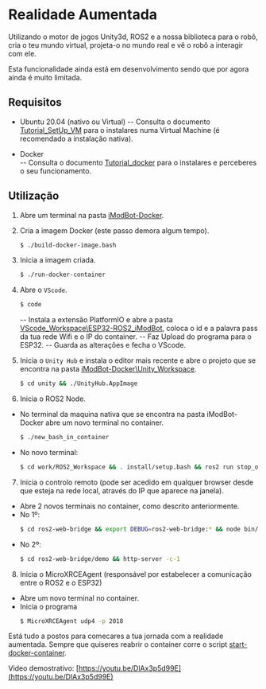 # Realidade Aumentada

Utilizando o motor de jogos Unity3d, ROS2 e a nossa biblioteca para o robô, cria o teu mundo virtual, projeta-o no mundo real e vê o robô a interagir com ele.

Esta funcionalidade ainda está em desenvolvimento sendo que por agora ainda é muito limitada.

## Requisitos

 - Ubuntu 20.04 (nativo ou Virtual)
 -- Consulta o documento [Tutorial_SetUp_VM](https://github.com/ipleiria-robotics/iModBot/blob/master/6_Realidade_Aumentada/Tutorial_SetUp_VM.pdf) para o instalares numa Virtual Machine (é recomendado a instalação nativa).
 
  - Docker  
 -- Consulta o documento [Tutorial_docker](https://github.com/ipleiria-robotics/iModBot/blob/master/6_Realidade_Aumentada/Tutorial_docker.pdf) para o instalares e perceberes o seu funcionamento.


## Utilização

1. Abre um terminal na pasta [iModBot-Docker](https://github.com/ipleiria-robotics/iModBot/tree/master/6_Realidade_Aumentada/iModBot-Docker).
   
2. Cria a imagem Docker (este passo demora algum tempo).
    ```bash
    $ ./build-docker-image.bash
    ```
3. Inicia a imagem criada.
    ```bash
    $ ./run-docker-container
    ```
4.  Abre o `VScode`.
    ```bash
    $ code
    ```
	  --  Instala a  extensão PlatformIO e abre a pasta [VScode_Workspace\ESP32-ROS2_iModBot](https://github.com/ipleiria-robotics/iModBot/tree/master/6_Realidade_Aumentada/iModBot-Docker/VScode_Workspace/ESP32-ROS2_iModBot), coloca o id e a palavra pass da tua rede Wifi e o IP do container.
	  -- Faz Upload do programa para o ESP32.
	  -- Guarda as alterações e fecha o VScode.
    
5. Inicia o `Unity Hub` e instala o editor mais recente e abre o projeto que se encontra na pasta [iModBot-Docker\Unity_Workspace](https://github.com/ipleiria-robotics/iModBot/tree/master/6_Realidade_Aumentada/iModBot-Docker/Unity_Workspace/).
    ```bash
    $ cd unity && ./UnityHub.AppImage
    ```
6.  Inicia o ROS2 Node.
- No terminal da maquina nativa que se encontra na pasta iModBot-Docker abre um novo terminal no container.
    ```bash
    $ ./new_bash_in_container
    ```
 - No novo terminal:
    ```bash
    $ cd work/ROS2_Workspace && . install/setup.bash && ros2 run stop_oncollision oncollision
    ```
7. Inicia o controlo remoto (pode ser acedido em qualquer browser desde que esteja na rede local, através do IP que aparece na janela).
- Abre 2 novos terminais no container, como descrito anteriormente.
- No 1º:
    ```bash
    $ cd ros2-web-bridge && export DEBUG=ros2-web-bridge:* && node bin/rosbridge.js
    ```
- No 2º:
    ```bash
    $ cd ros2-web-bridge/demo && http-server -c-1
    ```
 
8. Inicia o MicroXRCEAgent (responsável por estabelecer a comunicação entre o ROS2 e o ESP32) 
- Abre um novo terminal no container.
- Inicia o programa
    ```bash
    $ MicroXRCEAgent udp4 -p 2018
    ```
Está tudo a postos para comecares a tua jornada com a realidade aumentada.
Sempre que quiseres reabrir o container corre o script [start-docker-container](https://github.com/ipleiria-robotics/iModBot/blob/master/6_Realidade_Aumentada/iModBot-Docker/start-docker-container.bash).

Video demostrativo: [https://youtu.be/DlAx3p5d99E](https://youtu.be/DlAx3p5d99E)